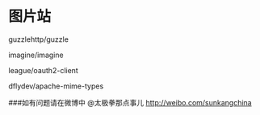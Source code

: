 图片站
===============



guzzlehttp/guzzle

imagine/imagine


league/oauth2-client

dflydev/apache-mime-types



###如有问题请在微博中 @太极拳那点事儿 http://weibo.com/sunkangchina
